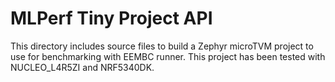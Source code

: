 # MLPerf Tiny Project API
This directory includes source files to build a Zephyr microTVM project to use for benchmarking with EEMBC runner. This project has been tested with NUCLEO_L4R5ZI and NRF5340DK.
